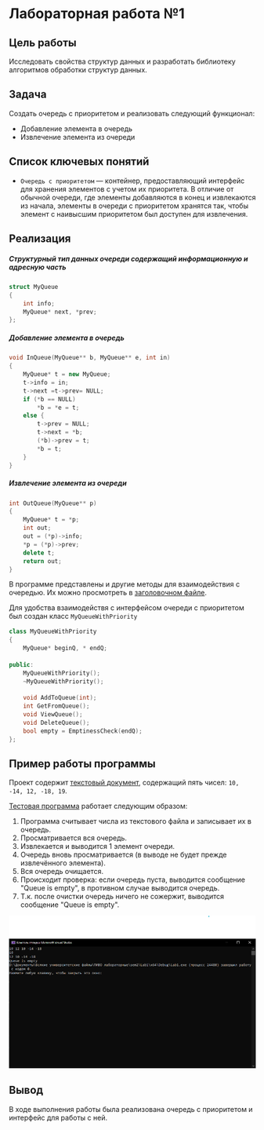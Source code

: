 # Лабораторная работа №1
## Цель работы

Исследовать свойства структур данных и разработать библиотеку алгоритмов обработки структур данных.

## Задача

Создать очередь с приоритетом и реализовать следующий функционал:

- Добавление элемента в очередь
- Извлечение элемента из очереди

## Список ключевых понятий

- `Очередь с приоритетом` — контейнер, предоставляющий интерфейс для хранения элементов с учетом их приоритета. В отличие от обычной очереди, где элементы добавляются в конец и извлекаются из начала, элементы в очереди с приоритетом хранятся так, чтобы элемент с наивысшим приоритетом был доступен для извлечения.

## Реализация


##### Структурный тип данных очереди содержащий информационную и адресную часть
```c++
struct MyQueue 
{
	int info;
	MyQueue* next, *prev;
};
```

##### Добавление элемента в очередь
```c++
void InQueue(MyQueue** b, MyQueue** e, int in)
{ 
	MyQueue* t = new MyQueue;
	t->info = in; 
	t->next =t->prev= NULL;
	if (*b == NULL) 
		*b = *e = t;
	else {
		t->prev = NULL; 
		t->next = *b; 
		(*b)->prev = t;
		*b = t; 
	}
}
```

##### Извлечение элемента из очереди
```c++
int OutQueue(MyQueue** p)
{
	MyQueue* t = *p;
	int out;
	out = (*p)->info;
	*p = (*p)->prev; 
	delete t; 
	return out; 
}
```

В программе представлены и другие методы для взаимодействия с очередью. Их можно просмотреть в [заголовочном файле](MyQueue.h).

Для удобства взаимодействя с интерфейсом очереди с приоритетом был создан класс `MyQueueWithPriority`
```c++
class MyQueueWithPriority
{
	MyQueue* beginQ, * endQ;

public:
	MyQueueWithPriority();
	~MyQueueWithPriority();

	void AddToQueue(int);
	int GetFromQueue();
	void ViewQueue();
	void DeleteQueue();
	bool empty = EmptinessCheck(endQ);
};
```

## Пример работы программы

Проект содержит [текстовый документ](tasks/example.txt), содержащий пять чисел: `10, -14, 12, -18, 19`. 

[Тестовая программа](Lab1.cpp) работает следующим образом:

1. Программа считывает числа из текстового файла и записывает их в очередь.
2. Просматривается вся очередь.
3. Извлекается и выводится 1 элемент очереди.
4. Очередь вновь просматривается (в выводе не будет прежде извлечённого элемента).
5. Вся очередь очищается.
6. Происходит проверка: если очередь пуста, выводится сообщение "Queue is empty", в противном случае выводится очередь.
7. Т.к. после очистки очередь ничего не сожержит, выводится сообщение "Queue is empty".

![image](images/result.png)

## Вывод

В ходе выполнения работы была реализована очередь с приоритетом и интерфейс для работы с ней.
